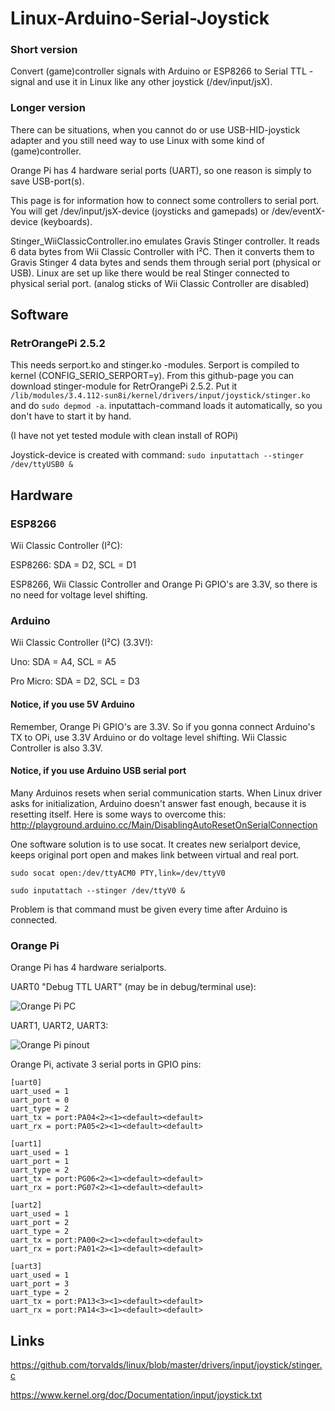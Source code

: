 # Linux-Arduino-Serial-Joystick

### Short version 
Convert (game)controller signals with Arduino or ESP8266 to Serial TTL -signal and use it in Linux like any other joystick (/dev/input/jsX).

### Longer version
There can be situations, when you cannot do or use USB-HID-joystick adapter and you still need way to use Linux with some kind of (game)controller.

Orange Pi has 4 hardware serial ports (UART), so one reason is simply to save USB-port(s).

This page is for information how to connect some controllers to serial port. You will get /dev/input/jsX-device (joysticks and gamepads) or /dev/eventX-device (keyboards).

Stinger_WiiClassicController.ino emulates Gravis Stinger controller. It reads 6 data bytes from Wii Classic Controller with I²C. Then it converts them to Gravis Stinger 4 data bytes and sends them through serial port (physical or USB). Linux are set up like there would be real Stinger connected to physical serial port. (analog sticks of Wii Classic Controller are disabled)

## Software

### RetrOrangePi 2.5.2

This needs serport.ko and stinger.ko -modules. Serport is compiled to kernel (CONFIG_SERIO_SERPORT=y). From this github-page you can download stinger-module for RetrOrangePi 2.5.2. Put it `/lib/modules/3.4.112-sun8i/kernel/drivers/input/joystick/stinger.ko` and do `sudo depmod -a`. inputattach-command loads it automatically, so you don't have to start it by hand.

(I have not yet tested module with clean install of ROPi)

Joystick-device is created with command:
`sudo inputattach --stinger /dev/ttyUSB0 &`



## Hardware

### ESP8266

Wii Classic Controller (I²C):

ESP8266: SDA = D2, SCL = D1

ESP8266, Wii Classic Controller and Orange Pi GPIO's are 3.3V, so there is no need for voltage level shifting.

### Arduino

Wii Classic Controller (I²C) (3.3V!):

Uno: SDA = A4, SCL = A5

Pro Micro: SDA = D2, SCL = D3

#### Notice, if you use 5V Arduino
Remember, Orange Pi GPIO's are 3.3V. So if you gonna connect Arduino's TX to OPi, use 3.3V Arduino or do voltage level shifting. Wii Classic Controller is also 3.3V.

#### Notice, if you use Arduino USB serial port
Many Arduinos resets when serial communication starts. When Linux driver asks for initialization, Arduino doesn't answer fast enough, because it is resetting itself. Here is some ways to overcome this: http://playground.arduino.cc/Main/DisablingAutoResetOnSerialConnection

One software solution is to use socat. It creates new serialport device, keeps original port open and makes link between virtual and real port.

`sudo socat open:/dev/ttyACM0 PTY,link=/dev/ttyV0`

`sudo inputattach --stinger /dev/ttyV0 &`

Problem is that command must be given every time after Arduino is connected.

### Orange Pi

Orange Pi has 4 hardware serialports.

UART0 "Debug TTL UART" (may be in debug/terminal use):

![Orange Pi PC](https://github.com/mcgurk/Linux-Arduino-Serial-Joystick/raw/master/Images/Orange_Pi_PC.jpg)

UART1, UART2, UART3:

![Orange Pi pinout](https://github.com/mcgurk/Linux-Arduino-Serial-Joystick/raw/master/Images/OrangePi-pinout.png)

Orange Pi, activate 3 serial ports in GPIO pins:
```
[uart0]
uart_used = 1
uart_port = 0
uart_type = 2
uart_tx = port:PA04<2><1><default><default>
uart_rx = port:PA05<2><1><default><default>

[uart1]
uart_used = 1
uart_port = 1
uart_type = 2
uart_tx = port:PG06<2><1><default><default>
uart_rx = port:PG07<2><1><default><default>

[uart2]
uart_used = 1
uart_port = 2
uart_type = 2
uart_tx = port:PA00<2><1><default><default>
uart_rx = port:PA01<2><1><default><default>

[uart3]
uart_used = 1
uart_port = 3
uart_type = 2
uart_tx = port:PA13<3><1><default><default>
uart_rx = port:PA14<3><1><default><default>
```

## Links

https://github.com/torvalds/linux/blob/master/drivers/input/joystick/stinger.c

https://www.kernel.org/doc/Documentation/input/joystick.txt
